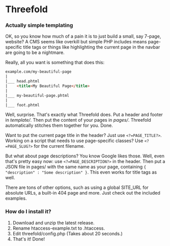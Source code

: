 # Threefold
### Actually simple templating
OK, so you know how much of a pain it is to just build a small, say 7-page, website? A CMS seems like overkill but simple PHP includes means page-specific title tags or things like highlighting the current page in the navbar are going to be a nightmare.

Really, all you want is something that does this:

```html
example.com/my-beautiful-page
|
|___ head.phtml
|	 <title>My Beautiful Page</title>
|
|___ my-beautiful-page.phtml
|
|___ foot.phtml
```

Well, surprise. That's exactly what Threefold does. Put a header and footer in _template/_. Then put the content of your pages in _pages/_. Threefold automatically stitches them together for you. Done.

Want to put the current page title in the header? Just use `<?=PAGE_TITLE?>`. Working on a script that needs to use page-specific classes? Use `<?=PAGE_SLUG?>` for the current filename.

But what about page descriptions? You know Google likes those. Well, even that's pretty easy now: use `<?=PAGE_DESCRIPTION?>` in the header. Then put a JSON file in pages/ with the same name as your page, containing `{ "description" : "Some description" }`. This even works for title tags as well.

There are tons of other options, such as using a global SITE_URL for absolute URLs, a built-in 404 page and more. Just check out the included examples.

### How do I install it?
1. Download and unzip the latest release.
2. Rename htaccess-example.txt to .htaccess.
3. Edit threefold/config.php (Takes about 20 seconds.)
4. That's it! Done!
